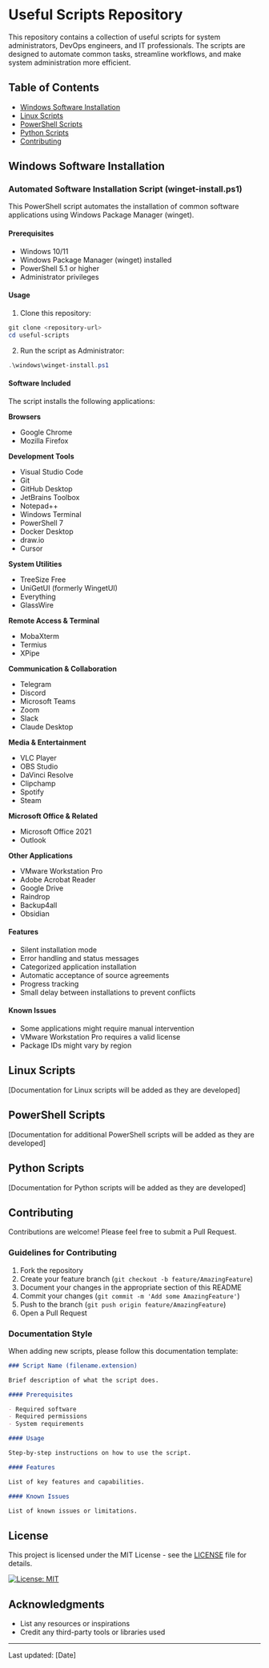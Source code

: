 # Useful Scripts Repository

This repository contains a collection of useful scripts for system administrators, DevOps engineers, and IT professionals. The scripts are designed to automate common tasks, streamline workflows, and make system administration more efficient.

## Table of Contents

- [Windows Software Installation](#windows-software-installation)
- [Linux Scripts](#linux-scripts)
- [PowerShell Scripts](#powershell-scripts)
- [Python Scripts](#python-scripts)
- [Contributing](#contributing)

## Windows Software Installation

### Automated Software Installation Script (winget-install.ps1)

This PowerShell script automates the installation of common software applications using Windows Package Manager (winget).

#### Prerequisites

- Windows 10/11
- Windows Package Manager (winget) installed
- PowerShell 5.1 or higher
- Administrator privileges

#### Usage

1. Clone this repository:
```powershell
git clone <repository-url>
cd useful-scripts
```

2. Run the script as Administrator:
```powershell
.\windows\winget-install.ps1
```

#### Software Included

The script installs the following applications:

**Browsers**
- Google Chrome
- Mozilla Firefox

**Development Tools**
- Visual Studio Code
- Git
- GitHub Desktop
- JetBrains Toolbox
- Notepad++
- Windows Terminal
- PowerShell 7
- Docker Desktop
- draw.io
- Cursor

**System Utilities**
- TreeSize Free
- UniGetUI (formerly WingetUI)
- Everything
- GlassWire

**Remote Access & Terminal**
- MobaXterm
- Termius
- XPipe

**Communication & Collaboration**
- Telegram
- Discord
- Microsoft Teams
- Zoom
- Slack
- Claude Desktop

**Media & Entertainment**
- VLC Player
- OBS Studio
- DaVinci Resolve
- Clipchamp
- Spotify
- Steam

**Microsoft Office & Related**
- Microsoft Office 2021
- Outlook

**Other Applications**
- VMware Workstation Pro
- Adobe Acrobat Reader
- Google Drive
- Raindrop
- Backup4all
- Obsidian

#### Features

- Silent installation mode
- Error handling and status messages
- Categorized application installation
- Automatic acceptance of source agreements
- Progress tracking
- Small delay between installations to prevent conflicts

#### Known Issues

- Some applications might require manual intervention
- VMware Workstation Pro requires a valid license
- Package IDs might vary by region

## Linux Scripts

[Documentation for Linux scripts will be added as they are developed]

## PowerShell Scripts

[Documentation for additional PowerShell scripts will be added as they are developed]

## Python Scripts

[Documentation for Python scripts will be added as they are developed]

## Contributing

Contributions are welcome! Please feel free to submit a Pull Request.

### Guidelines for Contributing

1. Fork the repository
2. Create your feature branch (`git checkout -b feature/AmazingFeature`)
3. Document your changes in the appropriate section of this README
4. Commit your changes (`git commit -m 'Add some AmazingFeature'`)
5. Push to the branch (`git push origin feature/AmazingFeature`)
6. Open a Pull Request

### Documentation Style

When adding new scripts, please follow this documentation template:

```markdown
### Script Name (filename.extension)

Brief description of what the script does.

#### Prerequisites

- Required software
- Required permissions
- System requirements

#### Usage

Step-by-step instructions on how to use the script.

#### Features

List of key features and capabilities.

#### Known Issues

List of known issues or limitations.
```

## License

This project is licensed under the MIT License - see the [LICENSE](LICENSE) file for details.

[![License: MIT](https://img.shields.io/badge/License-MIT-yellow.svg)](https://opensource.org/licenses/MIT)

## Acknowledgments

- List any resources or inspirations
- Credit any third-party tools or libraries used

---
Last updated: [Date]